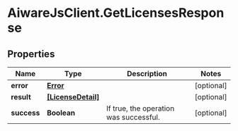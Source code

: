 # AiwareJsClient.GetLicensesResponse

## Properties

Name | Type | Description | Notes
------------ | ------------- | ------------- | -------------
**error** | [**Error**](Error.md) |  | [optional] 
**result** | [**[LicenseDetail]**](LicenseDetail.md) |  | [optional] 
**success** | **Boolean** | If true, the operation was successful. | [optional] 


